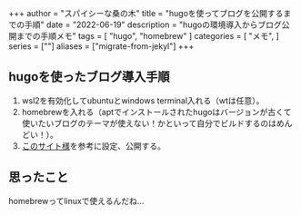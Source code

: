 +++
author = "スパイシーな桑の木"
title = "hugoを使ってブログを公開するまでの手順"
date = "2022-06-19"
description = "hugoの環境導入からブログ公開までの手順メモ"
tags = [
    "hugo",
    "homebrew"
]
categories = [
    "メモ",
]
series = [""]
aliases = ["migrate-from-jekyl"]
+++
<!--more-->

## hugoを使ったブログ導入手順

1. wsl2を有効化してubuntuとwindows terminal入れる（wtは任意）。
1. homebrewを入れる（aptでインストールされたhugoはバージョンが古くて使いたいブログのテーマが使えない！かといって自分でビルドするのはめんどい！）。
1. [このサイト様](https://miiitomi.github.io/p/hugo/)を参考に設定、公開する。

## 思ったこと
homebrewってlinuxで使えるんだね…